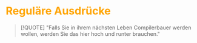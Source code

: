# <font color = "orange">Reguläre Ausdrücke</font>
>[!QUOTE] "Falls Sie in ihrem nächsten Leben Compilerbauer werden wollen, werden Sie das hier hoch und runter brauchen."

